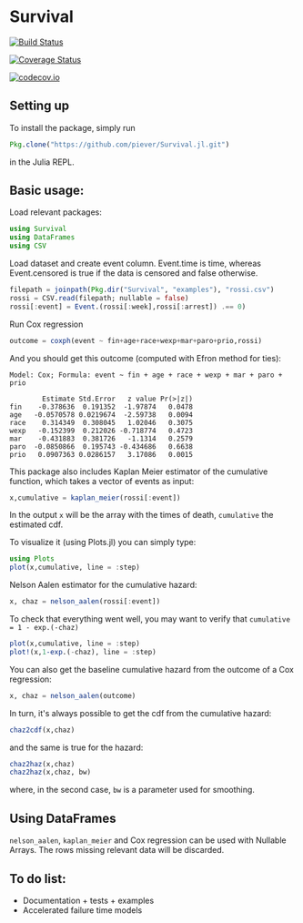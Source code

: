 # Survival

[![Build Status](https://travis-ci.org/piever/Survival.jl.svg?branch=master)](https://travis-ci.org/piever/Survival.jl)

[![Coverage Status](https://coveralls.io/repos/piever/Survival.jl/badge.svg?branch=master&service=github)](https://coveralls.io/github/piever/Survival.jl?branch=master)

[![codecov.io](http://codecov.io/github/piever/Survival.jl/coverage.svg?branch=master)](http://codecov.io/github/piever/Survival.jl?branch=master)

## Setting up
To install the package, simply run
```julia
Pkg.clone("https://github.com/piever/Survival.jl.git")
```
in the Julia REPL.

## Basic usage:
Load relevant packages:

```julia
using Survival
using DataFrames
using CSV
```

Load dataset and create event column. Event.time is time, whereas Event.censored is true if the data is censored and false otherwise.

```julia
filepath = joinpath(Pkg.dir("Survival", "examples"), "rossi.csv")
rossi = CSV.read(filepath; nullable = false)
rossi[:event] = Event.(rossi[:week],rossi[:arrest]) .== 0)
```

Run Cox regression
```julia
outcome = coxph(event ~ fin+age+race+wexp+mar+paro+prio,rossi)
```
And you should get this outcome (computed with Efron method for ties):
```
Model: Cox; Formula: event ~ fin + age + race + wexp + mar + paro + prio

        Estimate Std.Error   z value Pr(>|z|)
fin    -0.378636  0.191352  -1.97874   0.0478
age   -0.0570578 0.0219674  -2.59738   0.0094
race    0.314349  0.308045   1.02046   0.3075
wexp   -0.152399  0.212026 -0.718774   0.4723
mar    -0.431883  0.381726   -1.1314   0.2579
paro  -0.0850866  0.195743 -0.434686   0.6638
prio   0.0907363 0.0286157   3.17086   0.0015
```

This package also includes Kaplan Meier estimator of the cumulative function, which takes a vector of events as input:

```julia
x,cumulative = kaplan_meier(rossi[:event])
```
In the output `x` will be the array with the times of death, `cumulative` the estimated cdf.

To visualize it (using Plots.jl) you can simply type:

```julia
using Plots
plot(x,cumulative, line = :step)
```

Nelson Aalen estimator for the cumulative hazard:

```julia
x, chaz = nelson_aalen(rossi[:event])
```

To check that everything went well, you may want to verify that `cumulative = 1 - exp.(-chaz)`

```julia
plot(x,cumulative, line = :step)
plot!(x,1-exp.(-chaz), line = :step)
```

You can also get the baseline cumulative hazard from the outcome of a Cox regression:

```julia
x, chaz = nelson_aalen(outcome)
```
In turn, it's always possible to get the cdf from the cumulative hazard:

```julia
chaz2cdf(x,chaz)
```

and the same is true for the hazard:

```julia
chaz2haz(x,chaz)
chaz2haz(x,chaz, bw)

```

where, in the second case, `bw` is a parameter used for smoothing.

## Using DataFrames
`nelson_aalen`, `kaplan_meier` and Cox regression can be used with Nullable Arrays. The rows missing relevant data will be discarded.

## To do list:
- Documentation + tests + examples
- Accelerated failure time models
